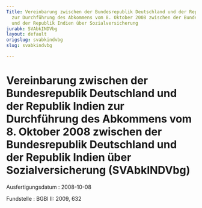```yaml
---
Title: Vereinbarung zwischen der Bundesrepublik Deutschland und der Republik Indien
  zur Durchführung des Abkommens vom 8. Oktober 2008 zwischen der Bundesrepublik Deutschland
  und der Republik Indien über Sozialversicherung
jurabk: SVAbkINDVbg
layout: default
origslug: svabkindvbg
slug: svabkindvbg

---
```


# Vereinbarung zwischen der Bundesrepublik Deutschland und der Republik Indien zur Durchführung des Abkommens vom 8. Oktober 2008 zwischen der Bundesrepublik Deutschland und der Republik Indien über Sozialversicherung (SVAbkINDVbg)

Ausfertigungsdatum
:   2008-10-08

Fundstelle
:   BGBl II: 2009, 632

